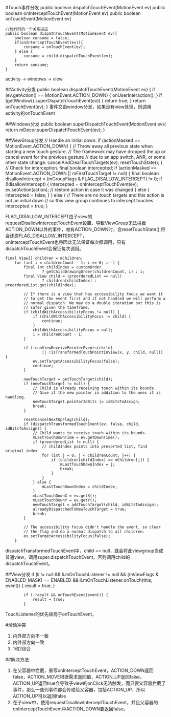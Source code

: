#Touch事件分发
	public boolean dispatchTouchEvent(MotionEvent ev)
	public boolean onInterceptTouchEvent(MotionEvent ev)
	public boolean onTouchEvent(MotionEvent ev)
	
	//伪代码的一个关系描述
	public boolean dispathTouchEvent(MotionEvent ev){
		boolean consume = false;
		if(onInterceptTouchEvent(ev)){
			consume = onTouchEvent(ev);
		} else {
			consume = child.dispatchTouchEvent(ev);
		}
		return consume;
	}  
activity -> windows -> view

##Activity分发
	public boolean dispatchTouchEvent(MotionEvent ev) {
        if (ev.getAction() == MotionEvent.ACTION_DOWN) {
            onUserInteraction();
        }
        if (getWindow().superDispatchTouchEvent(ev)) {
            return true;
        }
        return onTouchEvent(ev);
    }
事件交由window分发，如果没有view处理，则调用activity的onTouchEvent  

##Windows分发
	public boolean superDispatchTouchEvent(MotionEvent ev){
		return mDecor.superDispatchTouchEvent(ev);
	}
	
##ViewGroup分发
	// Handle an initial down.
    if (actionMasked == MotionEvent.ACTION_DOWN) {
        // Throw away all previous state when starting a new touch gesture.
        // The framework may have dropped the up or cancel event for the previous gesture
        // due to an app switch, ANR, or some other state change.
       cancelAndClearTouchTargets(ev);
       resetTouchState();
    }
    // Check for interception.
    final boolean intercepted;
    if (actionMasked == MotionEvent.ACTION_DOWN
                    || mFirstTouchTarget != null) {
          final boolean disallowIntercept = (mGroupFlags & FLAG_DISALLOW_INTERCEPT) != 0;
          if (!disallowIntercept) {
                intercepted = onInterceptTouchEvent(ev);
                ev.setAction(action); // restore action in case it was changed
          } else {
               intercepted = false;
          }
    } else {
        // There are no touch targets and this action is not an initial down
        // so this view group continues to intercept touches.
        intercepted = true;
        }
        
FLAG\_DISALLOW\_INTERCEPT由子view的requestDisallowInterceptTouchEvent设置，导致ViewGroup无法拦截ACTION\_DOWN以外的事件，唯有ACTION\_DOWN时，会resetTouchState(),将会还原FLAG\_DISALLOW\_INTERCEPT，  
onInterceptTouchEvent也将因此无法保证每次都调用，只有dispatchTouchEvent会保证每次调用。  

	final View[] children = mChildren;
        for (int i = childrenCount - 1; i >= 0; i--) {
            final int childIndex = customOrder
                    ? getChildDrawingOrder(childrenCount, i) : i;
            final View child = (preorderedList == null)
                    ? children[childIndex] : preorderedList.get(childIndex);

            // If there is a view that has accessibility focus we want it
            // to get the event first and if not handled we will perform a
            // normal dispatch. We may do a double iteration but this is
            // safer given the timeframe.
            if (childWithAccessibilityFocus != null) {
                if (childWithAccessibilityFocus != child) {
                    continue;
                }
                childWithAccessibilityFocus = null;
                i = childrenCount - 1;
            }

            if (!canViewReceivePointerEvents(child)
                    || !isTransformedTouchPointInView(x, y, child, null)) {
                ev.setTargetAccessibilityFocus(false);
                continue;
            }

            newTouchTarget = getTouchTarget(child);
            if (newTouchTarget != null) {
                // Child is already receiving touch within its bounds.
                // Give it the new pointer in addition to the ones it is handling.
                newTouchTarget.pointerIdBits |= idBitsToAssign;
                break;
            }

            resetCancelNextUpFlag(child);
            if (dispatchTransformedTouchEvent(ev, false, child, idBitsToAssign)) {
                // Child wants to receive touch within its bounds.
                mLastTouchDownTime = ev.getDownTime();
                if (preorderedList != null) {
                    // childIndex points into presorted list, find original index
                    for (int j = 0; j < childrenCount; j++) {
                        if (children[childIndex] == mChildren[j]) {
                            mLastTouchDownIndex = j;
                            break;
                        }
                    }
                } else {
                    mLastTouchDownIndex = childIndex;
                }
                mLastTouchDownX = ev.getX();
                mLastTouchDownY = ev.getY();
                newTouchTarget = addTouchTarget(child, idBitsToAssign);
                alreadyDispatchedToNewTouchTarget = true;
                break;
            }

            // The accessibility focus didn't handle the event, so clear
            // the flag and do a normal dispatch to all children.
            ev.setTargetAccessibilityFocus(false);
        }
 
dispatchTransformedTouchEvent中，child == null，就会将此viewgroup当成普通view，调用super.dispatchTouchEvent，否则调用child的dispatchTouchEvent。  

##View分发
			if (li != null && li.mOnTouchListener != null
                    && (mViewFlags & ENABLED_MASK) == ENABLED
                    && li.mOnTouchListener.onTouch(this, event)) {
                result = true;
            }

            if (!result && onTouchEvent(event)) {
                result = true;
            }
            
TouchListener的优先级高于onTouchEvent，  

#滑动冲突
1. 内外部方向不一致
2. 内外部方向一致
3. 1和2综合

##解决方法
1. 在父容器中拦截，重写onInterceptTouchEvent，ACTION\_DOWN返回false，ACTION\_MOVE根据需求返回值，ACTION\_UP返回false，ACTION\_UP返回true会导致子view的onClick无法触发，而只要父容器拦截了事件，那么一些列事件都会传递给父容器，包括ACTION\_UP，所以ACTION\_UP可以返回false
2. 在子view中，使用requestDisallowInterceptTouchEvent，并且父容器的onInterceptTouchEvent中ACTION\_DOWN要返回false。